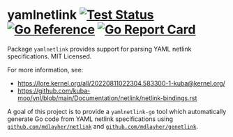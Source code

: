 # yamlnetlink [![Test Status](https://github.com/mdlayher/yamlnetlink/workflows/Test/badge.svg)](https://github.com/mdlayher/yamlnetlink/actions) [![Go Reference](https://pkg.go.dev/badge/github.com/mdlayher/yamlnetlink.svg)](https://pkg.go.dev/github.com/mdlayher/yamlnetlink) [![Go Report Card](https://goreportcard.com/badge/github.com/mdlayher/yamlnetlink)](https://goreportcard.com/report/github.com/mdlayher/yamlnetlink)

Package `yamlnetlink` provides support for parsing YAML netlink specifications.
MIT Licensed.

For more information, see:
  - https://lore.kernel.org/all/20220811022304.583300-1-kuba@kernel.org/
  - https://github.com/kuba-moo/ynl/blob/main/Documentation/netlink/netlink-bindings.rst

A goal of this project is to provide a `yamlnetlink-go` tool which automatically
generate Go code from YAML netlink specifications using
[`github.com/mdlayher/netlink`](https://github.com/mdlayher/netlink) and
[`github.com/mdlayher/genetlink`](https://github.com/mdlayher/genetlink).
